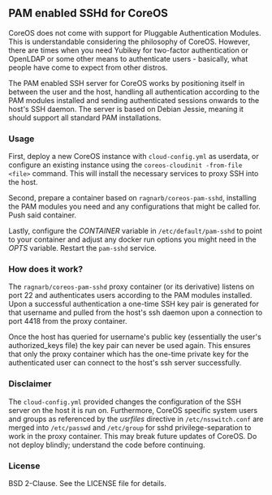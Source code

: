 ## PAM enabled SSHd for CoreOS

CoreOS does not come with support for Pluggable Authentication Modules. This is understandable considering the philosophy of CoreOS. However, there are times when you need Yubikey for two-factor authentication or OpenLDAP or some other means to authenticate users - basically, what people have come to expect from other distros.

The PAM enabled SSH server for CoreOS works by positioning itself in between the user and the host, handling all authentication according to the PAM modules installed and sending authenticated sessions onwards to the host's SSH daemon. The server is based on Debian Jessie, meaning it should support all standard PAM installations.

### Usage

First, deploy a new CoreOS instance with `cloud-config.yml` as userdata, or configure an existing instance using the `coreos-cloudinit -from-file <file>` command. This will install the necessary services to proxy SSH into the host.

Second, prepare a container based on `ragnarb/coreos-pam-sshd`, installing the PAM modules you need and any configurations that might be called for. Push said container.

Lastly, configure the *CONTAINER* variable in `/etc/default/pam-sshd` to point to your container and adjust any docker run options you might need in the *OPTS* variable. Restart the `pam-sshd` service.

### How does it work?

The `ragnarb/coreos-pam-sshd` proxy container (or its derivative) listens on port 22 and authenticates users according to the PAM modules installed. Upon a successful authentication a one-time SSH key pair is generated for that username and pulled from the host's ssh daemon upon a connection to port 4418 from the proxy container.

Once the host has queried for username's public key (essentially the user's authorized_keys file) the key pair can never be used again. This ensures that only the proxy container which has the one-time private key for the authenticated user can connect to the host's ssh server successfully.

### Disclaimer

The `cloud-config.yml` provided changes the configuration of the SSH server on the host it is run on. Furthermore, CoreOS specific system users and groups as referenced by the *usrfiles* directive in `/etc/nsswitch.conf` are merged into `/etc/passwd` and `/etc/group` for sshd privilege-separation to work in the proxy container. This may break future updates of CoreOS. Do not deploy blindly; understand the code before continuing.

### License

BSD 2-Clause. See the LICENSE file for details.
